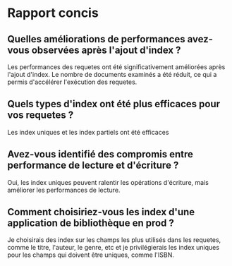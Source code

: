 # Rapport concis

## Quelles améliorations de performances avez-vous observées après l'ajout d'index ?

Les performances des requetes ont été significativement améliorées après l'ajout d'index. Le nombre de documents examinés a été réduit, ce qui a permis d'accélérer l'exécution des requetes.

## Quels types d'index ont été plus efficaces pour vos requetes ?

Les index uniques et les index partiels ont été efficaces

## Avez-vous identifié des compromis entre performance de lecture et d'écriture ?

Oui, les index uniques peuvent ralentir les opérations d'écriture, mais améliorer les performances de lecture.

## Comment choisiriez-vous les index d'une application de bibliothèque en prod ?

Je choisirais des index sur les champs les plus utilisés dans les requetes, comme le titre, l'auteur, le genre, etc et je privilégierais les index uniques pour les champs qui doivent être uniques, comme l'ISBN.
